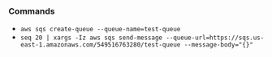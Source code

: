 ### Commands

* `aws sqs create-queue --queue-name=test-queue`
* `seq 20 | xargs -Iz aws sqs send-message --queue-url=https://sqs.us-east-1.amazonaws.com/549516763280/test-queue --message-body="{}"`
